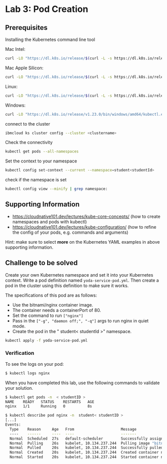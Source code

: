 # Lab 3: Pod Creation

## Prerequisites

Installing the Kubernetes command line tool

Mac Intel:
```bash
curl -LO "https://dl.k8s.io/release/$(curl -L -s https://dl.k8s.io/release/stable.txt)/bin/darwin/amd64/kubectl"
```

Mac Apple Silicon:
```bash
curl -LO "https://dl.k8s.io/release/$(curl -L -s https://dl.k8s.io/release/stable.txt)/bin/darwin/arm64/kubectl"
```

Linux:
```bash
curl -LO "https://dl.k8s.io/release/$(curl -L -s https://dl.k8s.io/release/stable.txt)/bin/linux/amd64/kubectl"
```

Windows:
```bash
curl -LO "https://dl.k8s.io/release/v1.23.0/bin/windows/amd64/kubectl.exe"
```


connect to the cluster
```bash
ibmcloud ks cluster config --cluster <clustername>
```

Check the connectivity
```bash
kubectl get pods --all-namespaces
```

Set the context to your namespace
```bash
kubectl config set-context --current --namespace=student<studentId>
```
check if the namespace is set 
```bash
kubectl config view --minify | grep namespace:
```
## Supporting Information

- https://cloudnative101.dev/lectures/kube-core-concepts/ (how to create namespaces and pods with kubectl)
- https://cloudnative101.dev/lectures/kube-configuration/ (how to refine the config of your pods, e.g. commands and arguments)

Hint: make sure to select **more** on the Kubernetes YAML examples in above supporting information.

## Challenge to be solved

Create your own Kubernetes namespace and set it into your Kubernetes context.
Write a pod definition named `yoda-service-pod.yml`. Then create a pod in the cluster using this definition to make sure it works.

The specifications of this pod are as follows:

- Use the bitnami/nginx container image.
- The container needs a containerPort of 80.
- Set the command to run `["nginx"]`
- Pass in the `["-g", "daemon off;", "-q"]` args to run nginx in quiet mode.
- Create the pod in the " student< studentId >" namespace.
```bash
kubectl apply -f yoda-service-pod.yml
```

### Verification


To see the logs on your pod:

```bash
$ kubectl logs nginx
```

When you have completed this lab, use the following commands to validate your solution.

```bash
$ kubectl get pods -n  < studentID >
NAME    READY   STATUS    RESTARTS   AGE
nginx   1/1     Running   0          8s

$ kubectl describe pod nginx -n  student< studentID >
[...]
Events:
  Type    Reason     Age   From                     Message
  ----    ------     ----  ----                     -------
  Normal  Scheduled  27s   default-scheduler        Successfully assigned dev-yourinitials/nginx to 10.134.237.244
  Normal  Pulling    26s   kubelet, 10.134.237.244  Pulling image "bitnami/nginx"
  Normal  Pulled     20s   kubelet, 10.134.237.244  Successfully pulled image "bitnami/nginx"
  Normal  Created    20s   kubelet, 10.134.237.244  Created container nginx
  Normal  Started    20s   kubelet, 10.134.237.244  Started container nginx
```
